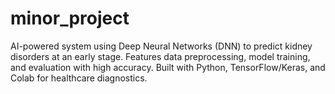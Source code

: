 # minor_project
AI-powered system using Deep Neural Networks (DNN) to predict kidney disorders at an early stage. Features data preprocessing, model training, and evaluation with high accuracy. Built with Python, TensorFlow/Keras, and Colab for healthcare diagnostics.
